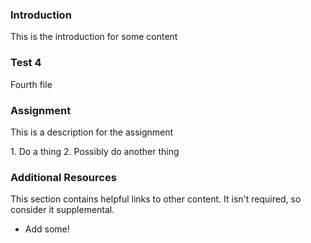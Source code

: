 ---
---
### Introduction

This is the introduction for some content

### Test 4

Fourth file

### Assignment

This is a description for the assignment

<div class="lesson-content__panel" markdown="1">
  1. Do a thing
  2. Possibly do another thing
</div>

### Additional Resources

This section contains helpful links to other content. It isn't required, so consider it supplemental.

* Add some!
